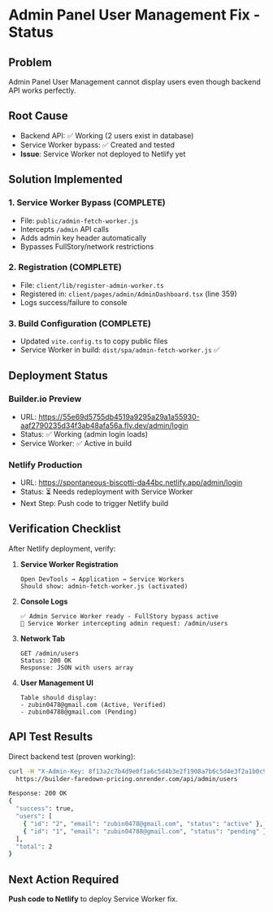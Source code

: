 # Admin Panel User Management Fix - Status

## Problem

Admin Panel User Management cannot display users even though backend API works perfectly.

## Root Cause

- Backend API: ✅ Working (2 users exist in database)
- Service Worker bypass: ✅ Created and tested
- **Issue**: Service Worker not deployed to Netlify yet

## Solution Implemented

### 1. Service Worker Bypass (COMPLETE)

- File: `public/admin-fetch-worker.js`
- Intercepts `/admin` API calls
- Adds admin key header automatically
- Bypasses FullStory/network restrictions

### 2. Registration (COMPLETE)

- File: `client/lib/register-admin-worker.ts`
- Registered in: `client/pages/admin/AdminDashboard.tsx` (line 359)
- Logs success/failure to console

### 3. Build Configuration (COMPLETE)

- Updated `vite.config.ts` to copy public files
- Service Worker in build: `dist/spa/admin-fetch-worker.js` ✅

## Deployment Status

### Builder.io Preview

- URL: https://55e69d5755db4519a9295a29a1a55930-aaf2790235d34f3ab48afa56a.fly.dev/admin/login
- Status: ✅ Working (admin login loads)
- Service Worker: ✅ Active in build

### Netlify Production

- URL: https://spontaneous-biscotti-da44bc.netlify.app/admin/login
- Status: ⏳ Needs redeployment with Service Worker
- Next Step: Push code to trigger Netlify build

## Verification Checklist

After Netlify deployment, verify:

1. **Service Worker Registration**

   ```
   Open DevTools → Application → Service Workers
   Should show: admin-fetch-worker.js (activated)
   ```

2. **Console Logs**

   ```
   ✅ Admin Service Worker ready - FullStory bypass active
   🔧 Service Worker intercepting admin request: /admin/users
   ```

3. **Network Tab**

   ```
   GET /admin/users
   Status: 200 OK
   Response: JSON with users array
   ```

4. **User Management UI**
   ```
   Table should display:
   - zubin0478@gmail.com (Active, Verified)
   - zubin04788@gmail.com (Pending)
   ```

## API Test Results

Direct backend test (proven working):

```bash
curl -H "X-Admin-Key: 8f13a2c7b4d9e0f1a6c5d4b3e2f1908a7b6c5d4e3f2a1b0c9d8e7f6a5b4c3d2e1" \
  https://builder-faredown-pricing.onrender.com/api/admin/users

Response: 200 OK
{
  "success": true,
  "users": [
    { "id": "2", "email": "zubin0478@gmail.com", "status": "active" },
    { "id": "1", "email": "zubin04788@gmail.com", "status": "pending" }
  ],
  "total": 2
}
```

## Next Action Required

**Push code to Netlify** to deploy Service Worker fix.
